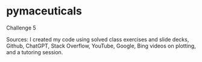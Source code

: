 # pymaceuticals
Challenge 5

Sources: I created my code using solved class exercises and slide decks, Github, ChatGPT, Stack Overflow, YouTube, Google, Bing videos on plotting, and a tutoring session.